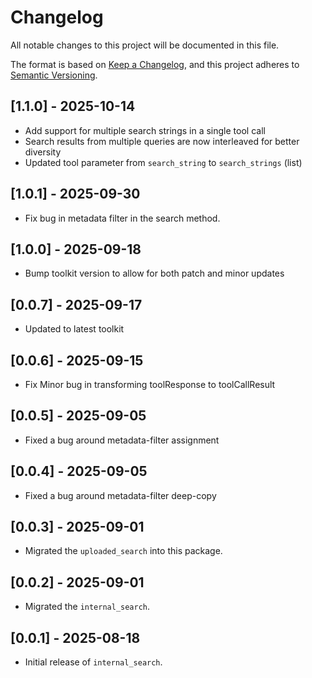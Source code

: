 # Changelog

All notable changes to this project will be documented in this file.

The format is based on [Keep a Changelog](https://keepachangelog.com/en/1.0.0/), 
and this project adheres to [Semantic Versioning](https://semver.org/spec/v2.0.0.html).

## [1.1.0] - 2025-10-14
- Add support for multiple search strings in a single tool call
- Search results from multiple queries are now interleaved for better diversity
- Updated tool parameter from `search_string` to `search_strings` (list)

## [1.0.1] - 2025-09-30
- Fix bug in metadata filter in the search method.

## [1.0.0] - 2025-09-18
- Bump toolkit version to allow for both patch and minor updates

## [0.0.7] - 2025-09-17
- Updated to latest toolkit

## [0.0.6] - 2025-09-15
- Fix Minor bug in transforming toolResponse to toolCallResult

## [0.0.5] - 2025-09-05
- Fixed a bug around metadata-filter assignment

## [0.0.4] - 2025-09-05
- Fixed a bug around metadata-filter deep-copy

## [0.0.3] - 2025-09-01
- Migrated the `uploaded_search` into this package.

## [0.0.2] - 2025-09-01
- Migrated the `internal_search`.

## [0.0.1] - 2025-08-18
- Initial release of `internal_search`.